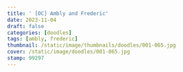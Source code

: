 ```yaml
---
title: ' [OC] Ambly and Frederic'
date: 2023-11-04
draft: false
categories: [doodles]
tags: [ambly, frederic]
thumbnail: /static/image/thumbnails/doodles/001-065.jpg
cover: /static/image/doodles/001-065.jpg
stamp: 99297
---
```

